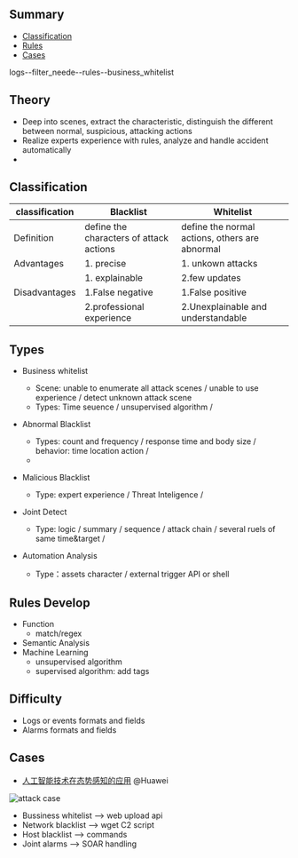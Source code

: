 ## Summary
- [Classification](#classification)
- [Rules](#rules)
- [Cases](#case)

logs--filter_neede--rules--business_whitelist

## Theory
-  Deep into scenes, extract the characteristic, distinguish the different between normal, suspicious, attacking actions
-  Realize experts experience with rules, analyze and handle accident automatically
-  

## Classification
| classification  | Blacklist | Whitelist |
| ------------- | ------------- | ------------- | 
| Definition  | define the characters of attack actions  | define the normal actions, others are abnormal|
| Advantages  | 1. precise | 1. unkown attacks |
|   | 1. explainable | 2.few updates |
| Disadvantages  | 1.False negative  | 1.False positive |
|  | 2.professional experience | 2.Unexplainable and understandable |

## Types
  - Business whitelist
    - Scene: unable to enumerate all attack scenes / unable to use experience / detect unknown attack scene
    - Types: Time seuence / unsupervised algorithm / 
    
  - Abnormal Blacklist
    - Types: count and frequency / response time and body size / behavior: time location action / 
    - 
  - Malicious Blacklist
    - Type: expert experience / Threat Inteligence /

  - Joint Detect
    - Type: logic / summary / sequence / attack chain / several ruels of same time&target / 
  
  - Automation Analysis
    - Type：assets character / external trigger API or shell
  

## Rules Develop
   - Function
     - match/regex
   - Semantic Analysis
   - Machine Learning
     - unsupervised algorithm
     - supervised algorithm: add tags

## Difficulty
- Logs or events formats and fields 
- Alarms formats and fields

## Cases
- [人工智能技术在态势感知的应用](https://mp.weixin.qq.com/s/AVlAoCPEJnNL_DuHGGD0Hg) @Huawei

![attack case](https://mmbiz.qpic.cn/mmbiz_png/EjJibicwCQS5Soia2skxAg1rOhksZ8fibxQL6RDJcDzgCWGI39p4Ytzz41kUNFyic1icjdNDXr8zibxYU54exz2qdJ8PA/640?wx_fmt=png&wxfrom=5&wx_lazy=1&wx_co=1)
  - Bussiness whitelist ——> web upload api
  - Network blacklist ——> wget C2 script
  - Host blacklist ——> commands
  - Joint alarms ——> SOAR handling



